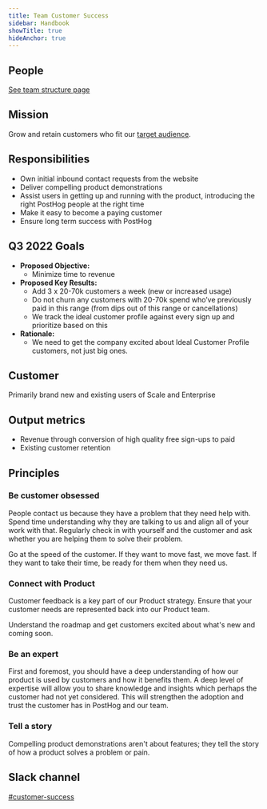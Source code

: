 ```yaml
---
title: Team Customer Success
sidebar: Handbook
showTitle: true
hideAnchor: true
---
```


## People

[See team structure page](/handbook/people/team-structure/team-structure)

## Mission

Grow and retain customers who fit our [target audience](https://posthog.com/handbook/strategy/strategy#target-audience-for-2021). 

## Responsibilities

* Own initial inbound contact requests from the website
* Deliver compelling product demonstrations
* Assist users in getting up and running with the product, introducing the right PostHog people at the right time
* Make it easy to become a paying customer
* Ensure long term success with PostHog

## Q3 2022 Goals

* **Proposed Objective:**
    * Minimize time to revenue
* **Proposed Key Results:**
    * Add 3 x 20-70k customers a week (new or increased usage)
    * Do not churn any customers with 20-70k spend who’ve previously paid in this range (from dips out of this range or cancellations)
    * We track the ideal customer profile against every sign up and prioritize based on this
* **Rationale:**
    * We need to get the company excited about Ideal Customer Profile customers, not just big ones.

## Customer

Primarily brand new and existing users of Scale and Enterprise

## Output metrics

* Revenue through conversion of high quality free sign-ups to paid
* Existing customer retention

## Principles

### Be customer obsessed

People contact us because they have a problem that they need help with.  Spend time understanding why they are talking to us and align all of your work with that.  Regularly check in with yourself and the customer and ask whether you are helping them to solve their problem.

Go at the speed of the customer.  If they want to move fast, we move fast.  If they want to take their time, be ready for them when they need us.

### Connect with Product

Customer feedback is a key part of our Product strategy.  Ensure that your customer needs are represented back into our Product team.

Understand the roadmap and get customers excited about what's new and coming soon.

### Be an expert

First and foremost, you should have a deep understanding of how our product is used by customers and how it benefits them.  A deep level of expertise will allow you to share knowledge and insights which perhaps the customer had not yet considered.  This will strengthen the adoption and trust the customer has in PostHog and our team.

### Tell a story

Compelling product demonstrations aren't about features; they tell the story of how a product solves a problem or pain.

## Slack channel

[#customer-success](https://posthog.slack.com/messages/customer-success)
